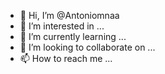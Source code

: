 - 👋 Hi, I’m @Antoniomnaa
- 👀 I’m interested in ...
- 🌱 I’m currently learning ...
- 💞️ I’m looking to collaborate on ...
- 📫 How to reach me ...

<!---
Antoniomnaa/Antoniomnaa is a ✨ special ✨ repository because its `README.md` (this file) appears on your GitHub profile.
You can click the Preview link to take a look at your changes.
--->
